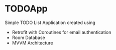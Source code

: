 # TODOApp
Simple TODO List Application created using
- Retrofit with Coroutines for email authentication
- Room Database
- MVVM Architecture
